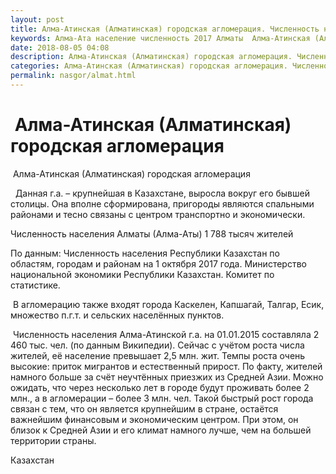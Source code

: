 ```yaml
---
layout: post
title: Алма-Атинская (Алматинская) городская агломерация. Численность населения Алматы (Алма-Аты)
keywords: Алма-Ата население численность 2017 Алматы  Алма-Атинская (Алматинская) городская агломерация
date: 2018-08-05 04:08
description: Алма-Атинская (Алматинская) городская агломерация. Численность населения Алматы (Алма-Аты) 2017
categories: Алма-Атинская (Алматинская) городская агломерация. Численность населения Алматы (Алма-Аты) 2017
permalink: nasgor/almat.html
---
```


#  Алма-Атинская (Алматинская) городская агломерация



 Алма-Атинская (Алматинская) городская агломерация



  Данная г.а. – крупнейшая в Казахстане, выросла вокруг его бывшей столицы. Она вполне сформирована, пригороды являются спальными районами и тесно связаны с центром транспортно и экономически.






Численность населения Алматы (Алма-Аты) 1 788 тысяч жителей 
 


 По данным: Численность населения Республики Казахстан по областям, городам и районам на 1 октября 2017 года. Министерство национальной экономики Республики Казахстан. Комитет по статистике.


 В агломерацию также входят города Каскелен, Капшагай, Талгар, Есик, множество п.г.т. и сельских населённых пунктов.






 Численность населения Алма-Атинской г.а. на 01.01.2015 составляла 2 460 тыс. чел. (по данным Википедии). Сейчас с учётом роста числа жителей, её население превышает 2,5 млн. жит. Темпы роста очень высокие: приток мигрантов и естественный прирост. По факту, жителей намного больше за счёт неучтённых приезжих из Средней Азии. 
Можно ожидать, что через несколько лет в городе будут проживать более 2 млн., а в агломерации – более 3 млн. чел. Такой быстрый рост города связан с тем, что он является крупнейшим в стране, остаётся важнейшим финансовым и экономическим центром. 
При этом, он близок к Средней Азии и его климат намного лучше, чем на большей территории страны.









Казахстан

		
